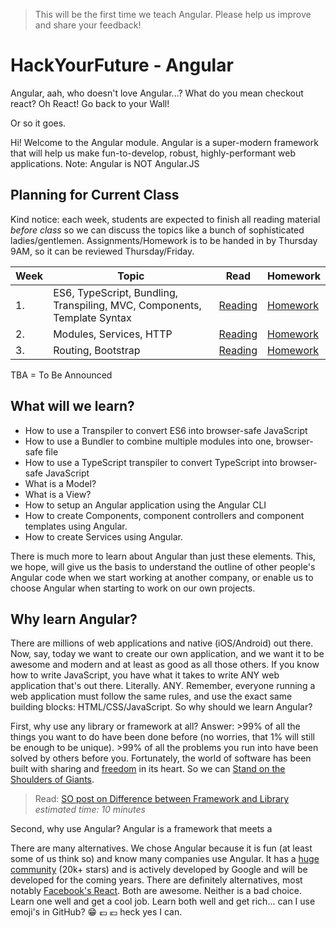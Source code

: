 > This will be the first time we teach Angular. Please help us improve and share your feedback!

# HackYourFuture - Angular
Angular, aah, who doesn't love Angular...? What do you mean checkout react? Oh React! Go back to your Wall!

Or so it goes.

Hi! Welcome to the Angular module. Angular is a super-modern framework that will help us make fun-to-develop, robust, highly-performant web applications. Note: Angular is NOT Angular.JS

## Planning for Current Class
Kind notice: each week, students are expected to finish all reading material *before class* so we can discuss the topics like a bunch of sophisticated ladies/gentlemen. Assignments/Homework is to be handed in by Thursday 9AM, so it can be reviewed Thursday/Friday.

| Week | Topic | Read | Homework |
| ---- | ----- | ---- | -------- |
| 1. | ES6, TypeScript, Bundling, Transpiling, MVC, Components, Template Syntax | [Reading](week1/README.md) | [Homework](week1/MAKEME.md) |
| 2. | Modules, Services, HTTP | [Reading](week2/README.md) | [Homework](week2/MAKEME.md) |
| 3. | Routing, Bootstrap | [Reading](week3/README.md) | [Homework](week3/MAKEME.md) |

TBA = To Be Announced

## What will we learn?
- How to use a Transpiler to convert ES6 into browser-safe JavaScript
- How to use a Bundler to combine multiple modules into one, browser-safe file
- How to use a TypeScript transpiler to convert TypeScript into browser-safe JavaScript
- What is a Model?
- What is a View?
- How to setup an Angular application using the Angular CLI
- How to create Components, component controllers and component templates using Angular.
- How to create Services using Angular.

There is much more to learn about Angular than just these elements. This, we hope, will give us the basis to understand the outline of other people's Angular code when we start working at another company, or enable us to choose Angular when starting to work on our own projects.

## Why learn Angular?
There are millions of web applications and native (iOS/Android) out there. Now, say, today we want to create our own application, and we want it to be awesome and modern and at least as good as all those others. If you know how to write JavaScript, you have what it takes to write ANY web application that's out there. Literally. ANY. Remember, everyone running a web application must follow the same rules, and use the exact same building blocks: HTML/CSS/JavaScript. So why should we learn Angular?

First, why use any library or framework at all? Answer: >99% of all the things you want to do have been done before (no worries, that 1% will still be enough to be unique). >99% of all the problems you run into have been solved by others before you. Fortunately, the world of software has been built with sharing and [freedom](https://www.gnu.org/philosophy/free-sw.en.html) in its heart. So we can [Stand on the Shoulders of Giants](https://en.wikipedia.org/wiki/Standing_on_the_shoulders_of_giants).

> Read: [SO post on Difference between Framework and Library](http://stackoverflow.com/questions/3057526/framework-vs-toolkit-vs-library) _estimated time: 10 minutes_

Second, why use Angular? Angular is a framework that meets a

There are many alternatives. We chose Angular because it is fun (at least some of us think so) and know many companies use Angular. It has a [huge community](https://github.com/angular/angular) (20k+ stars) and is actively developed by Google and will be developed for the coming years. There are definitely alternatives, most notably [Facebook's React](https://facebook.github.io/react/). Both are awesome. Neither is a bad choice. Learn one well and get a cool job. Learn both well and get rich... can I use emoji's in GitHub? :grin: :euro: :euro: heck yes I can. 


